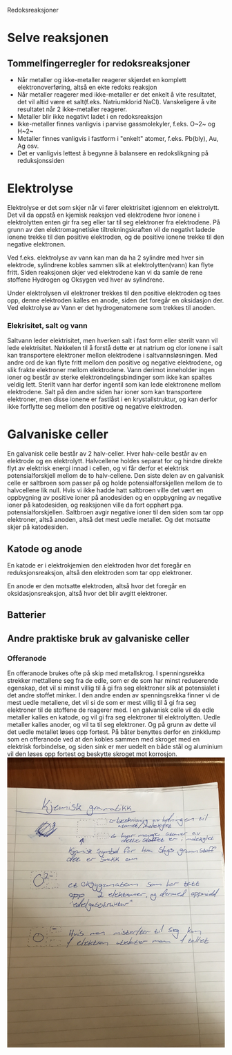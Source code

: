 Redoksreaksjoner

# Selve reaksjonen

## Tommelfingerregler for redoksreaksjoner

- Når metaller og ikke-metaller reagerer skjerdet en komplett elektronoverføring, altså en ekte redoks reaksjon
- Når metaller reagerer med ikke-metaller er det enkelt å vite resultatet, det vil altid være et salt(f.eks. Natriumklorid NaCl). Vanskeligere å vite resultatet når 2 ikke-metaller reagerer.
- Metaller blir ikke negativt ladet i en redoksreaksjon
- Ikke-metaller finnes vanligvis i parvise gassmolekyler, f.eks. O~2~ og H~2~
- Metaller finnes vanligvis i fastform i "enkelt" atomer, f.eks. Pb(bly), Au, Ag osv.
- Det er vanligvis lettest å begynne å balansere en redokslikgning på reduksjonssiden

# Elektrolyse
Elektrolyse er det som skjer når vi fører elektrisitet igjennom en elektrolytt. Det vil da oppstå en kjemisk reaksjon ved elektrodene hvor ionene i elektrolytten enten gir fra seg eller tar til seg elektroner fra elektrodene. På grunn av den elektromagnetiske tiltrekningskraften vil de negativt ladede ionene trekke til den positive elektroden, og de positive ionene trekke til den negative elektronen.

Ved f.eks. elektrolyse av vann kan man da ha 2 sylindre med hver sin elektrode, sylindrene kobles sammen slik at elektrolytten(vann) kan flyte fritt. Siden reaksjonen skjer ved elektrodene kan vi da samle de rene stoffene Hydrogen og Oksygen ved hver av sylindrene.

Under elektrolysen vil elektroner trekkes til den positive elektroden og taes opp, denne elektroden kalles en anode, siden det foregår en oksidasjon der. Ved elektrolyse av Vann er det hydrogenatomene som trekkes til anoden.

### Elekrisitet, salt og vann

Saltvann leder elektrisitet, men hverken salt i fast form eller sterilt vann vil lede elektrisitet. Nøkkelen til å forstå dette er at natrium og clor ionene i salt kan transportere elektroner mellon elektrodene i saltvannsløsningen. Med andre ord de kan flyte fritt mellom den positive og negative elektrodene, og slik frakte elektroner mellom elektrodene. Vann derimot inneholder ingen ioner og består av sterke elektrondelingsbindinger som ikke kan spaltes veldig lett. Sterilt vann har derfor ingentil som kan lede elektronene mellom elektrodene. Salt på den andre siden har ioner som kan transportere elektroner, men disse ionene er fastlåst i en krystallstruktur, og kan derfor ikke forflytte seg mellom den positive og negative elektroden.

# Galvaniske celler

En galvanisk celle består av 2 halv-celler. Hver halv-celle består av en elektrode og en elektrolytt. Halvcellene holdes separat for og hindre direkte flyt av elektrisk energi innad i cellen, og vi får derfor et elektrisk potensialforskjell mellom de to halv-cellene. Den siste delen av en galvanisk celle er saltbroen som passer på og holde potensialforskjellen mellom de to halvcellene lik null. Hvis vi ikke hadde hatt saltbroen ville det vært en oppbygning av positive ioner på anodesiden og en oppbygning av negative ioner på katodesiden, og reaksjonen ville da fort opphørt pga. potensialforskjellen. Saltbroen avgir negative ioner til den siden som tar opp elektroner, altså anoden, altså det mest uedle metallet. Og det motsatte skjer på katodesiden.

## Katode og anode
En katode er i elektrokjemien den elektroden hvor det foregår en reduksjonsreaksjon, altså den elektroden som tar opp elektroner.

En anode er den motsatte elektroden, altså hvor det foregår en oksidasjonsreaksjon, altså hvor det blir avgitt elektroner.

## Batterier



## Andre praktiske bruk av galvaniske celler
 ### Offeranode
 En offeranode brukes ofte på skip med metallskrog. I spenningsrekka strekker mettallene seg fra de edle, som er de som har minst reduserende egenskap, det vil si minst villig til å gi fra seg elektroner slik at potensialet i det andre stoffet minker. I den andre enden av spenningsrekka finner vi de mest uedle metallene, det vil si de som er mest villig til å gi fra seg elektroner til de stoffene de reagerer med. I en galvanisk celle vil da edle metaller kalles en katode, og vil gi fra seg elektroner til elektrolytten. Uedle metaller kalles anoder, og vil ta til seg elektroner. Og på grunn av dette vil det uedle metallet løses opp fortest. På båter benyttes derfor en zinkklump som en offeranode ved at den kobles sammen med skroget med en elektrisk forbindelse, og siden sink er mer uedelt en både stål og aluminium vil den løses opp fortest og beskytte skroget mot korrosjon.
![](../../_resources/a353c748feb041c68620c64e073d710d.jpg)
